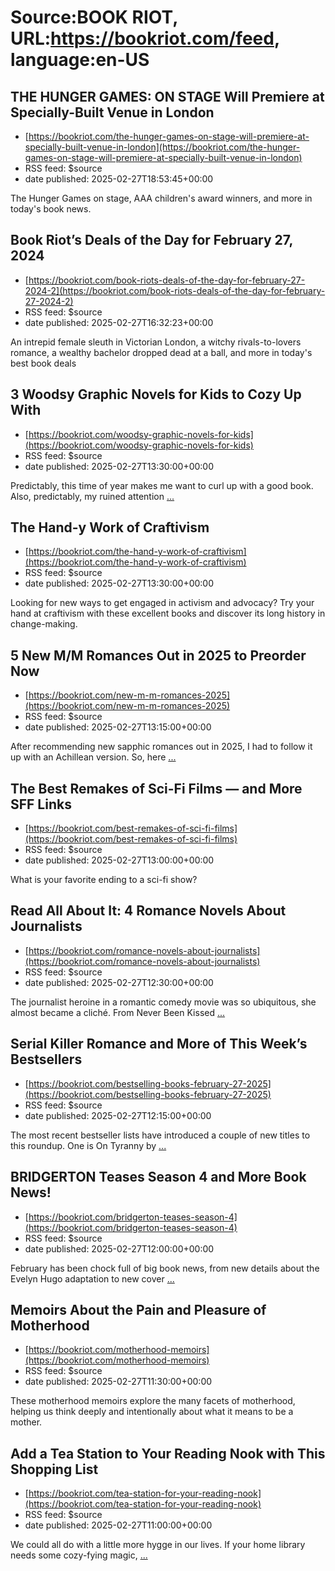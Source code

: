 # Source:BOOK RIOT, URL:https://bookriot.com/feed, language:en-US

## THE HUNGER GAMES: ON STAGE Will Premiere at Specially-Built Venue in London
 - [https://bookriot.com/the-hunger-games-on-stage-will-premiere-at-specially-built-venue-in-london](https://bookriot.com/the-hunger-games-on-stage-will-premiere-at-specially-built-venue-in-london)
 - RSS feed: $source
 - date published: 2025-02-27T18:53:45+00:00

The Hunger Games on stage, AAA children's award winners, and more in today's book news.

## Book Riot’s Deals of the Day for February 27, 2024
 - [https://bookriot.com/book-riots-deals-of-the-day-for-february-27-2024-2](https://bookriot.com/book-riots-deals-of-the-day-for-february-27-2024-2)
 - RSS feed: $source
 - date published: 2025-02-27T16:32:23+00:00

An intrepid female sleuth in Victorian London, a witchy rivals-to-lovers romance, a wealthy bachelor dropped dead at a ball, and more in today's best book deals

## 3 Woodsy Graphic Novels for Kids to Cozy Up With
 - [https://bookriot.com/woodsy-graphic-novels-for-kids](https://bookriot.com/woodsy-graphic-novels-for-kids)
 - RSS feed: $source
 - date published: 2025-02-27T13:30:00+00:00

Predictably, this time of year makes me want to curl up with a good book. Also, predictably, my ruined attention <a class="read-more" href="https://bookriot.com/woodsy-graphic-novels-for-kids/">...</a>

## The Hand-y Work of Craftivism
 - [https://bookriot.com/the-hand-y-work-of-craftivism](https://bookriot.com/the-hand-y-work-of-craftivism)
 - RSS feed: $source
 - date published: 2025-02-27T13:30:00+00:00

Looking for new ways to get engaged in activism and advocacy? Try your hand at craftivism with these excellent books and discover its long history in change-making.

## 5 New M/M Romances Out in 2025 to Preorder Now
 - [https://bookriot.com/new-m-m-romances-2025](https://bookriot.com/new-m-m-romances-2025)
 - RSS feed: $source
 - date published: 2025-02-27T13:15:00+00:00

After recommending new sapphic romances out in 2025, I had to follow it up with an Achillean version. So, here <a class="read-more" href="https://bookriot.com/new-m-m-romances-2025/">...</a>

## The Best Remakes of Sci-Fi Films — and More SFF Links
 - [https://bookriot.com/best-remakes-of-sci-fi-films](https://bookriot.com/best-remakes-of-sci-fi-films)
 - RSS feed: $source
 - date published: 2025-02-27T13:00:00+00:00

What is your favorite ending to a sci-fi show?

## Read All About It: 4 Romance Novels About Journalists
 - [https://bookriot.com/romance-novels-about-journalists](https://bookriot.com/romance-novels-about-journalists)
 - RSS feed: $source
 - date published: 2025-02-27T12:30:00+00:00

The journalist heroine in a romantic comedy movie was so ubiquitous, she almost became a clich&#233;. From Never Been Kissed <a class="read-more" href="https://bookriot.com/romance-novels-about-journalists/">...</a>

## Serial Killer Romance and More of This Week’s Bestsellers
 - [https://bookriot.com/bestselling-books-february-27-2025](https://bookriot.com/bestselling-books-february-27-2025)
 - RSS feed: $source
 - date published: 2025-02-27T12:15:00+00:00

The most recent bestseller lists have introduced a couple of new titles to this roundup. One is On Tyranny by <a class="read-more" href="https://bookriot.com/bestselling-books-february-27-2025/">...</a>

## BRIDGERTON Teases Season 4 and More Book News!
 - [https://bookriot.com/bridgerton-teases-season-4](https://bookriot.com/bridgerton-teases-season-4)
 - RSS feed: $source
 - date published: 2025-02-27T12:00:00+00:00

February has been chock full of big book news, from new details about the Evelyn Hugo adaptation to new cover <a class="read-more" href="https://bookriot.com/bridgerton-teases-season-4/">...</a>

## Memoirs About the Pain and Pleasure of Motherhood
 - [https://bookriot.com/motherhood-memoirs](https://bookriot.com/motherhood-memoirs)
 - RSS feed: $source
 - date published: 2025-02-27T11:30:00+00:00

These motherhood memoirs explore the many facets of motherhood, helping us think deeply and intentionally about what it means to be a mother.

## Add a Tea Station to Your Reading Nook with This Shopping List
 - [https://bookriot.com/tea-station-for-your-reading-nook](https://bookriot.com/tea-station-for-your-reading-nook)
 - RSS feed: $source
 - date published: 2025-02-27T11:00:00+00:00

We could all do with a little more hygge in our lives. If your home library needs some cozy-fying magic, <a class="read-more" href="https://bookriot.com/tea-station-for-your-reading-nook/">...</a>

